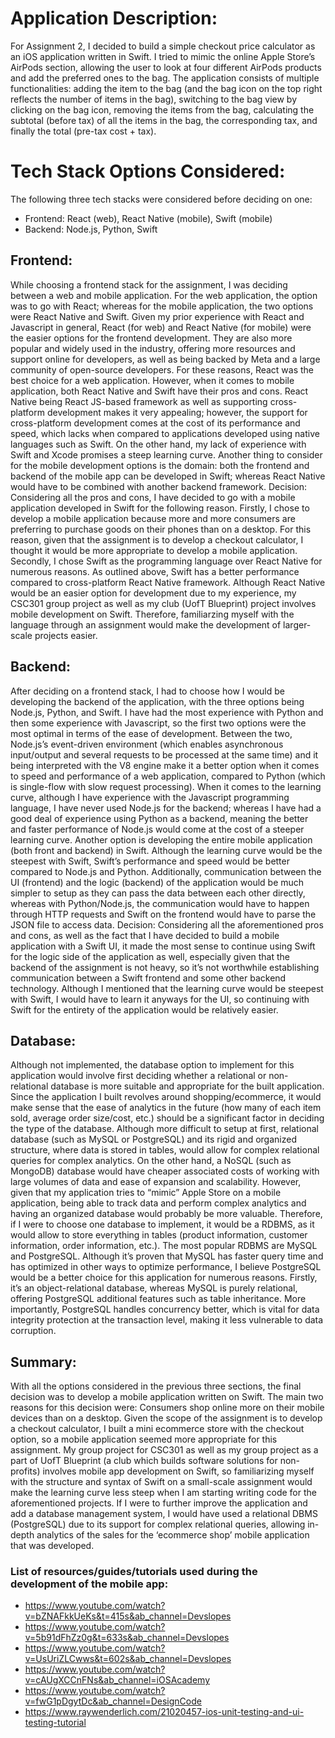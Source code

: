 # Application Description:
For Assignment 2, I decided to build a simple checkout price calculator as an iOS application written in Swift. I tried to mimic the online Apple Store’s AirPods section, allowing the user to look at four different AirPods products and add the preferred ones to the bag. The application consists of multiple functionalities: adding the item to the bag (and the bag icon on the top right reflects the number of items in the bag), switching to the bag view by clicking on the bag icon, removing the items from the bag, calculating the subtotal (before tax) of all the items in the bag, the corresponding tax, and finally the total (pre-tax cost + tax). 

# Tech Stack Options Considered:
The following three tech stacks were considered before deciding on one:
* Frontend: React (web), React Native (mobile), Swift (mobile)
* Backend: Node.js, Python, Swift

## Frontend:
While choosing a frontend stack for the assignment, I was deciding between a web and mobile application. For the web application, the option was to go with React; whereas for the mobile application, the two options were React Native and Swift. Given my prior experience with React and Javascript in general, React (for web) and React Native (for mobile) were the easier options for the frontend development. They are also more popular and widely used in the industry, offering more resources and support online for developers, as well as being backed by Meta and a large community of open-source developers. For these reasons, React was the best choice for a web application. However, when it comes to mobile application, both React Native and Swift have their pros and cons. React Native being React JS-based framework as well as supporting cross-platform development makes it very appealing; however, the support for cross-platform development comes at the cost of its performance and speed, which lacks when compared to applications developed using native languages such as Swift. On the other hand, my lack of experience with Swift and Xcode promises a steep learning curve. Another thing to consider for the mobile development options is the domain: both the frontend and backend of the mobile app can be developed in Swift; whereas React Native would have to be combined with another backend framework.
Decision: Considering all the pros and cons, I have decided to go with a mobile application developed in Swift for the following reason. Firstly, I chose to develop a mobile application because more and more consumers are preferring to purchase goods on their phones than on a desktop. For this reason, given that the assignment is to develop a checkout calculator, I thought it would be more appropriate to develop a mobile application. Secondly, I chose Swift as the programming language over React Native for numerous reasons. As outlined above, Swift has a better performance compared to cross-platform React Native framework. Although React Native would be an easier option for development due to my experience, my CSC301 group project as well as my club (UofT Blueprint) project involves mobile development on Swift. Therefore, familiarzing myself with the language through an assignment would make the development of larger-scale projects easier.


## Backend:
After deciding on a frontend stack, I had to choose how I would be developing the backend of the application, with the three options being Node.js, Python, and Swift. I have had the most experience with Python and then some experience with Javascript, so the first two options were the most optimal in terms of the ease of development. Between the two, Node.js’s event-driven environment (which enables asynchronous input/output and several requests to be processed at the same time) and it being interpreted with the V8 engine make it a better option when it comes to speed and performance of a web application, compared to Python (which is single-flow with slow request processing). When it comes to the learning curve, although I have experience with the Javascript programming language, I have never used Node.js for the backend; whereas I have had a good deal of experience using Python as a backend, meaning the better and faster performance of Node.js would come at the cost of a steeper learning curve. Another option is developing the entire mobile application (both front and backend) in Swift. Although the learning curve would be the steepest with Swift, Swift’s performance and speed would be better compared to Node.js and Python. Additionally, communication between the UI (frontend) and the logic (backend) of the application would be much simpler to setup as they can pass the data between each other directly, whereas with Python/Node.js, the communication would have to happen through HTTP requests and Swift on the frontend would have to parse the JSON file to access data.
Decision: Considering all the aforementioned pros and cons, as well as the fact that I have decided to build a mobile application with a Swift UI, it made the most sense to continue using Swift for the logic side of the application as well, especially given that the backend of the assignment is not heavy, so it’s not worthwhile establishing communication between a Swift frontend and some other backend technology. Although I mentioned that the learning curve would be steepest with Swift, I would have to learn it anyways for the UI, so continuing with Swift for the entirety of the application would be relatively easier. 


## Database:
Although not implemented, the database option to implement for this application would involve first deciding whether a relational or non-relational database is more suitable and appropriate for the built application. Since the application I built revolves around shopping/ecommerce, it would make sense that the ease of analytics in the future (how many of each item sold, average order size/cost, etc.) should be a significant factor in deciding the type of the database. Although more difficult to setup at first, relational database (such as MySQL or PostgreSQL) and its rigid and organized structure, where data is stored in tables, would allow for complex relational queries for complex analytics. On the other hand, a NoSQL (such as MongoDB) database would have cheaper associated costs of working with large volumes of data and ease of expansion and scalability. However, given that my application tries to “mimic” Apple Store on a mobile application, being able to track data and perform complex analytics and having an organized database would probably be more valuable. Therefore, if I were to choose one database to implement, it would be a RDBMS, as it would allow to store everything in tables (product information, customer information, order information, etc.). The most popular RDBMS are MySQL and PostgreSQL. Although it’s proven that MySQL has faster query time and has optimized in other ways to optimize performance, I believe PostgreSQL would be a better choice for this application for numerous reasons. Firstly, it’s an object-relational database, whereas MySQL is purely relational, offering PostgreSQL additional features such as table inheritance. More importantly, PostgreSQL handles concurrency better, which is vital for data integrity protection at the transaction level, making it less vulnerable to data corruption. 


## Summary:
With all the options considered in the previous three sections, the final decision was to develop a mobile application written on Swift. The main two reasons for this decision were:
Consumers shop online more on their mobile devices than on a desktop. Given the scope of the assignment is to develop a checkout calculator, I built a mini ecommerce store with the checkout option, so a mobile application seemed more appropriate for this assignment.
My group project for CSC301 as well as my group project as a part of UofT Blueprint (a club which builds software solutions for non-profits) involves mobile app development on Swift, so familiarizing myself with the structure and syntax of Swift on a small-scale assignment would make the learning curve less steep when I am starting writing code for the aforementioned projects.
If I were to further improve the application and add a database management system, I would have used a relational DBMS (PostgreSQL) due to its support for complex relational queries, allowing in-depth analytics of the sales for the ‘ecommerce shop’ mobile application that was developed.


### List of resources/guides/tutorials used during the development of the mobile app:
* https://www.youtube.com/watch?v=bZNAFkkUeKs&t=415s&ab_channel=Devslopes
* https://www.youtube.com/watch?v=5b91dFhZz0g&t=633s&ab_channel=Devslopes
* https://www.youtube.com/watch?v=UsUriZLCwws&t=602s&ab_channel=Devslopes
* https://www.youtube.com/watch?v=cAUgXCCnFNs&ab_channel=iOSAcademy
* https://www.youtube.com/watch?v=fwG1pDgytDc&ab_channel=DesignCode
* https://www.raywenderlich.com/21020457-ios-unit-testing-and-ui-testing-tutorial 
